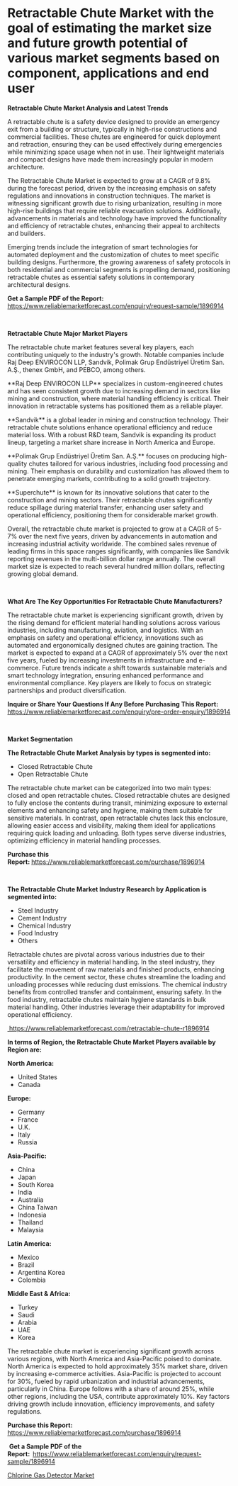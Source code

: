 <p><h1>Retractable Chute Market with the goal of estimating the market size and future growth potential of various market segments based on component, applications and end user</h1></p><p><strong>Retractable Chute Market Analysis and Latest Trends</strong></p>
<p><p>A retractable chute is a safety device designed to provide an emergency exit from a building or structure, typically in high-rise constructions and commercial facilities. These chutes are engineered for quick deployment and retraction, ensuring they can be used effectively during emergencies while minimizing space usage when not in use. Their lightweight materials and compact designs have made them increasingly popular in modern architecture.</p><p>The Retractable Chute Market is expected to grow at a CAGR of 9.8% during the forecast period, driven by the increasing emphasis on safety regulations and innovations in construction techniques. The market is witnessing significant growth due to rising urbanization, resulting in more high-rise buildings that require reliable evacuation solutions. Additionally, advancements in materials and technology have improved the functionality and efficiency of retractable chutes, enhancing their appeal to architects and builders.</p><p>Emerging trends include the integration of smart technologies for automated deployment and the customization of chutes to meet specific building designs. Furthermore, the growing awareness of safety protocols in both residential and commercial segments is propelling demand, positioning retractable chutes as essential safety solutions in contemporary architectural designs.</p></p>
<p><strong>Get a Sample PDF of the Report:&nbsp;</strong> <a href="https://www.reliablemarketforecast.com/enquiry/request-sample/1896914?utm_campaign=3176&utm_medium=2&utm_source=Github&utm_content=ia&utm_term=10042025&utm_id=retractable-chute">https://www.reliablemarketforecast.com/enquiry/request-sample/1896914</a></p>
<p>&nbsp;</p>
<p><strong>Retractable Chute Major Market Players</strong></p>
<p><p>The retractable chute market features several key players, each contributing uniquely to the industry's growth. Notable companies include Raj Deep ENVIROCON LLP, Sandvik, Polimak Grup Endüstriyel Üretim San. A.Ş., thenex GmbH, and PEBCO, among others.</p><p>**Raj Deep ENVIROCON LLP** specializes in custom-engineered chutes and has seen consistent growth due to increasing demand in sectors like mining and construction, where material handling efficiency is critical. Their innovation in retractable systems has positioned them as a reliable player.</p><p>**Sandvik** is a global leader in mining and construction technology. Their retractable chute solutions enhance operational efficiency and reduce material loss. With a robust R&D team, Sandvik is expanding its product lineup, targeting a market share increase in North America and Europe.</p><p>**Polimak Grup Endüstriyel Üretim San. A.Ş.** focuses on producing high-quality chutes tailored for various industries, including food processing and mining. Their emphasis on durability and customization has allowed them to penetrate emerging markets, contributing to a solid growth trajectory.</p><p>**Superchute** is known for its innovative solutions that cater to the construction and mining sectors. Their retractable chutes significantly reduce spillage during material transfer, enhancing user safety and operational efficiency, positioning them for considerable market growth.</p><p>Overall, the retractable chute market is projected to grow at a CAGR of 5-7% over the next five years, driven by advancements in automation and increasing industrial activity worldwide. The combined sales revenue of leading firms in this space ranges significantly, with companies like Sandvik reporting revenues in the multi-billion dollar range annually. The overall market size is expected to reach several hundred million dollars, reflecting growing global demand.</p></p>
<p>&nbsp;</p>
<p><strong>What Are The Key Opportunities For Retractable Chute Manufacturers?</strong></p>
<p><p>The retractable chute market is experiencing significant growth, driven by the rising demand for efficient material handling solutions across various industries, including manufacturing, aviation, and logistics. With an emphasis on safety and operational efficiency, innovations such as automated and ergonomically designed chutes are gaining traction. The market is expected to expand at a CAGR of approximately 5% over the next five years, fueled by increasing investments in infrastructure and e-commerce. Future trends indicate a shift towards sustainable materials and smart technology integration, ensuring enhanced performance and environmental compliance. Key players are likely to focus on strategic partnerships and product diversification.</p></p>
<p><strong>Inquire or Share Your Questions If Any Before Purchasing This Report:</strong> <a href="https://www.reliablemarketforecast.com/enquiry/pre-order-enquiry/1896914?utm_campaign=3176&utm_medium=2&utm_source=Github&utm_content=ia&utm_term=10042025&utm_id=retractable-chute">https://www.reliablemarketforecast.com/enquiry/pre-order-enquiry/1896914</a></p>
<p>&nbsp;</p>
<p><strong>Market Segmentation</strong></p>
<p><strong>The Retractable Chute Market Analysis by types is segmented into:</strong></p>
<p><ul><li>Closed Retractable Chute</li><li>Open Retractable Chute</li></ul></p>
<p><p>The retractable chute market can be categorized into two main types: closed and open retractable chutes. Closed retractable chutes are designed to fully enclose the contents during transit, minimizing exposure to external elements and enhancing safety and hygiene, making them suitable for sensitive materials. In contrast, open retractable chutes lack this enclosure, allowing easier access and visibility, making them ideal for applications requiring quick loading and unloading. Both types serve diverse industries, optimizing efficiency in material handling processes.</p></p>
<p><strong>Purchase this Report:&nbsp;</strong><a href="https://www.reliablemarketforecast.com/purchase/1896914?utm_campaign=3176&utm_medium=2&utm_source=Github&utm_content=ia&utm_term=10042025&utm_id=retractable-chute">https://www.reliablemarketforecast.com/purchase/1896914</a></p>
<p>&nbsp;</p>
<p><strong>The Retractable Chute Market Industry Research by Application is segmented into:</strong></p>
<p><ul><li>Steel Industry</li><li>Cement Industry</li><li>Chemical Industry</li><li>Food Industry</li><li>Others</li></ul></p>
<p><p>Retractable chutes are pivotal across various industries due to their versatility and efficiency in material handling. In the steel industry, they facilitate the movement of raw materials and finished products, enhancing productivity. In the cement sector, these chutes streamline the loading and unloading processes while reducing dust emissions. The chemical industry benefits from controlled transfer and containment, ensuring safety. In the food industry, retractable chutes maintain hygiene standards in bulk material handling. Other industries leverage their adaptability for improved operational efficiency.</p></p>
<p><a href="https://www.reliablemarketforecast.com/retractable-chute-r1896914?utm_campaign=3176&utm_medium=2&utm_source=Github&utm_content=ia&utm_term=10042025&utm_id=retractable-chute">&nbsp;https://www.reliablemarketforecast.com/retractable-chute-r1896914</a></p>
<p><strong>In terms of Region, the Retractable Chute Market Players available by Region are:</strong></p>
<p>
    <p> <strong> North America: </strong>
        <ul>
            <li>United States</li>
            <li>Canada</li>
        </ul>
        </p> 
    <p> <strong> Europe: </strong>
        <ul>
            <li>Germany</li>
            <li>France</li>
            <li>U.K.</li>
            <li>Italy</li>
            <li>Russia</li>
        </ul>
        </p> 
    <p> <strong> Asia-Pacific: </strong>
        <ul>
            <li>China</li>
            <li>Japan</li>
            <li>South Korea</li>
            <li>India</li>
            <li>Australia</li>
            <li>China Taiwan</li>
            <li>Indonesia</li>
            <li>Thailand</li>
            <li>Malaysia</li>
        </ul>
        </p> 
    <p> <strong> Latin America: </strong>
        <ul>
            <li>Mexico</li>
            <li>Brazil</li>
            <li>Argentina Korea</li>
            <li>Colombia</li>
        </ul>
        </p> 
    <p> <strong> Middle East & Africa: </strong>
        <ul>
            <li>Turkey</li>
            <li>Saudi</li>
            <li>Arabia</li>
            <li>UAE</li>
            <li>Korea</li>
        </ul>
    </p>
    </p>
<p><p>The retractable chute market is experiencing significant growth across various regions, with North America and Asia-Pacific poised to dominate. North America is expected to hold approximately 35% market share, driven by increasing e-commerce activities. Asia-Pacific is projected to account for 30%, fueled by rapid urbanization and industrial advancements, particularly in China. Europe follows with a share of around 25%, while other regions, including the USA, contribute approximately 10%. Key factors driving growth include innovation, efficiency improvements, and safety regulations.</p></p>
<p><strong>Purchase this Report: </strong><a href="https://www.reliablemarketforecast.com/purchase/1896914?utm_campaign=3176&utm_medium=2&utm_source=Github&utm_content=ia&utm_term=10042025&utm_id=retractable-chute">https://www.reliablemarketforecast.com/purchase/1896914</a></p>
<p>&nbsp;<strong>Get a Sample PDF of the Report:&nbsp;&nbsp;</strong><a href="https://www.reliablemarketforecast.com/enquiry/request-sample/1896914?utm_campaign=3176&utm_medium=2&utm_source=Github&utm_content=ia&utm_term=10042025&utm_id=retractable-chute">https://www.reliablemarketforecast.com/enquiry/request-sample/1896914</a></p>
<p><strong></strong></p>
<p><p><a href="https://github.com/MonroeBullock54/Market-Research-Report-List-2/blob/main/chlorine-gas-detector-market.md?utm_campaign=3176&utm_medium=2&utm_source=Github&utm_content=ia&utm_term=10042025&utm_id=retractable-chute">Chlorine Gas Detector Market</a></p></p>